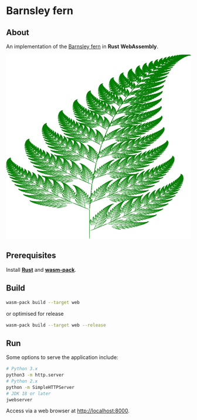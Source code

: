 # Barnsley fern

## About

An implementation of the [Barnsley fern](https://en.wikipedia.org/wiki/Barnsley_fern) in **Rust** **WebAssembly**.

![Image of Barnsley fern](./images/output.png)

## Prerequisites

Install [**Rust**](https://www.rust-lang.org/) and [**wasm-pack**](https://github.com/rustwasm/wasm-pack).

## Build

```bash
wasm-pack build --target web
```
or optimised for release
```bash
wasm-pack build --target web --release
```

## Run

Some options to serve the application include:
```bash
# Python 3.x
python3 -m http.server
# Python 2.x
python -m SimpleHTTPServer
# JDK 18 or later
jwebserver
```

Access via a web browser at [http://localhost:8000](http://localhost:8000).
